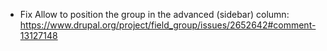 - Fix Allow to position the group in the advanced (sidebar) column: https://www.drupal.org/project/field_group/issues/2652642#comment-13127148
